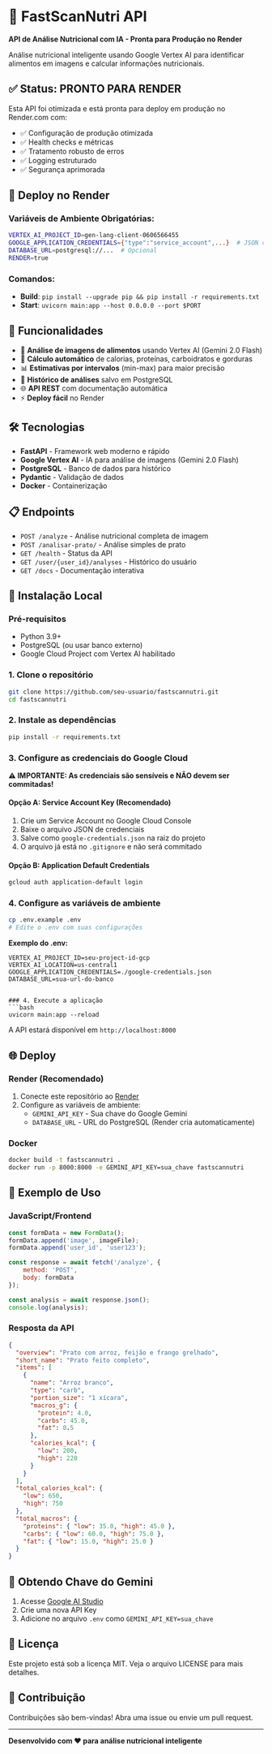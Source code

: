 # 🍎 FastScanNutri API

**API de Análise Nutricional com IA - Pronta para Produção no Render**

Análise nutricional inteligente usando Google Vertex AI para identificar alimentos em imagens e calcular informações nutricionais.

## ✅ Status: PRONTO PARA RENDER

Esta API foi otimizada e está pronta para deploy em produção no Render.com com:
- ✅ Configuração de produção otimizada
- ✅ Health checks e métricas
- ✅ Tratamento robusto de erros  
- ✅ Logging estruturado
- ✅ Segurança aprimorada

## 🚀 Deploy no Render

### Variáveis de Ambiente Obrigatórias:
```bash
VERTEX_AI_PROJECT_ID=gen-lang-client-0606566455
GOOGLE_APPLICATION_CREDENTIALS={"type":"service_account",...}  # JSON completo
DATABASE_URL=postgresql://...  # Opcional
RENDER=true
```

### Comandos:
- **Build**: `pip install --upgrade pip && pip install -r requirements.txt`
- **Start**: `uvicorn main:app --host 0.0.0.0 --port $PORT`

## 🌟 Funcionalidades

- 📸 **Análise de imagens de alimentos** usando Vertex AI (Gemini 2.0 Flash)
- 🔢 **Cálculo automático** de calorias, proteínas, carboidratos e gorduras
- 📊 **Estimativas por intervalos** (min-max) para maior precisão
- 💾 **Histórico de análises** salvo em PostgreSQL
- 🌐 **API REST** com documentação automática
- ⚡ **Deploy fácil** no Render

## 🛠️ Tecnologias

- **FastAPI** - Framework web moderno e rápido
- **Google Vertex AI** - IA para análise de imagens (Gemini 2.0 Flash)
- **PostgreSQL** - Banco de dados para histórico
- **Pydantic** - Validação de dados
- **Docker** - Containerização

## 📋 Endpoints

- `POST /analyze` - Análise nutricional completa de imagem
- `POST /analisar-prato/` - Análise simples de prato
- `GET /health` - Status da API
- `GET /user/{user_id}/analyses` - Histórico do usuário
- `GET /docs` - Documentação interativa

## 🔧 Instalação Local

### Pré-requisitos
- Python 3.9+
- PostgreSQL (ou usar banco externo)
- Google Cloud Project com Vertex AI habilitado

### 1. Clone o repositório
```bash
git clone https://github.com/seu-usuario/fastscannutri.git
cd fastscannutri
```

### 2. Instale as dependências
```bash
pip install -r requirements.txt
```

### 3. Configure as credenciais do Google Cloud

**⚠️ IMPORTANTE: As credenciais são sensíveis e NÃO devem ser commitadas!**

#### Opção A: Service Account Key (Recomendado)
1. Crie um Service Account no Google Cloud Console
2. Baixe o arquivo JSON de credenciais
3. Salve como `google-credentials.json` na raiz do projeto
4. O arquivo já está no `.gitignore` e não será commitado

#### Opção B: Application Default Credentials
```bash
gcloud auth application-default login
```

### 4. Configure as variáveis de ambiente
```bash
cp .env.example .env
# Edite o .env com suas configurações
```

**Exemplo do .env:**
```env
VERTEX_AI_PROJECT_ID=seu-project-id-gcp
VERTEX_AI_LOCATION=us-central1
GOOGLE_APPLICATION_CREDENTIALS=./google-credentials.json
DATABASE_URL=sua-url-do-banco
```
```

### 4. Execute a aplicação
```bash
uvicorn main:app --reload
```

A API estará disponível em `http://localhost:8000`

## 🌐 Deploy

### Render (Recomendado)
1. Conecte este repositório ao [Render](https://render.com)
2. Configure as variáveis de ambiente:
   - `GEMINI_API_KEY` - Sua chave do Google Gemini
   - `DATABASE_URL` - URL do PostgreSQL (Render cria automaticamente)

### Docker
```bash
docker build -t fastscannutri .
docker run -p 8000:8000 -e GEMINI_API_KEY=sua_chave fastscannutri
```

## 📖 Exemplo de Uso

### JavaScript/Frontend
```javascript
const formData = new FormData();
formData.append('image', imageFile);
formData.append('user_id', 'user123');

const response = await fetch('/analyze', {
    method: 'POST',
    body: formData
});

const analysis = await response.json();
console.log(analysis);
```

### Resposta da API
```json
{
  "overview": "Prato com arroz, feijão e frango grelhado",
  "short_name": "Prato feito completo",
  "items": [
    {
      "name": "Arroz branco",
      "type": "carb",
      "portion_size": "1 xícara",
      "macros_g": {
        "protein": 4.0,
        "carbs": 45.0,
        "fat": 0.5
      },
      "calories_kcal": {
        "low": 200,
        "high": 220
      }
    }
  ],
  "total_calories_kcal": {
    "low": 650,
    "high": 750
  },
  "total_macros": {
    "proteins": { "low": 35.0, "high": 45.0 },
    "carbs": { "low": 60.0, "high": 75.0 },
    "fat": { "low": 15.0, "high": 25.0 }
  }
}
```

## 🔑 Obtendo Chave do Gemini

1. Acesse [Google AI Studio](https://makersuite.google.com/app/apikey)
2. Crie uma nova API Key
3. Adicione no arquivo `.env` como `GEMINI_API_KEY=sua_chave`

## 📄 Licença

Este projeto está sob a licença MIT. Veja o arquivo LICENSE para mais detalhes.

## 🤝 Contribuição

Contribuições são bem-vindas! Abra uma issue ou envie um pull request.

---

**Desenvolvido com ❤️ para análise nutricional inteligente**
